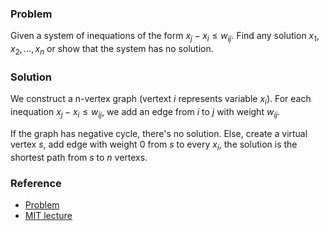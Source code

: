 ### Problem
Given a system of inequations of the form $x_j - x_i \leq w_{ij}$. Find any solution $x_1, x_2, ..., x_n$ or show that the system has no solution.

### Solution
We construct a n-vertex graph (vertext $i$ represents variable $x_i$). For each inequation $x_j - x_i \leq w_{ij}$, we add an edge from $i$ to $j$ with weight $w_{ij}$.

If the graph has negative cycle, there's no solution. Else, create a virtual vertex $s$, add edge with weight $0$ from $s$ to every $x_i$, the solution is the shortest path from $s$ to $n$ vertexs.

### Reference
- [Problem](http://poj.org/problem?id=2983)
- [MIT lecture](https://courses.csail.mit.edu/6.006/spring11/lectures/lec17.pdf)